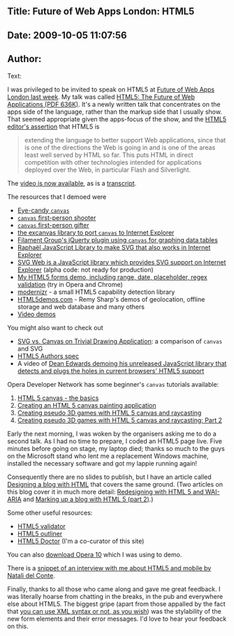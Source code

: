 Title: Future of Web Apps London: HTML5
----
Date: 2009-10-05 11:07:56
----
Author: 
----
Text:

<p>I was privileged to be invited to speak on <abbr>HTML</abbr>5 at <a href="http://events.carsonified.com/fowa/2009/london/schedule">Future of Web Apps London last week</a>. My talk was called <a href="http://people.opera.com/brucel/talks/2009/Bruce-Lawson-Opera-FOWA-HTML5.pdf"><abbr>HTML</abbr>5: The Future of Web Applications (<abbr>PDF</abbr> 636K)</a>. It&#39;s a newly written talk that concentrates on the apps side of the language, rather than the markup side that I usually show. That seemed appropriate given the apps-focus of the show, and the <a href="http://lists.w3.org/Archives/Public/public-html/2009Jan/0215.html"><abbr>HTML</abbr>5 editor&#39;s assertion</a> that <abbr>HTML</abbr>5 is</p>
<blockquote cite="http://lists.w3.org/Archives/Public/public-html/2009Jan/0215.html">extending the language to better support Web applications, since that is one of the directions the Web is going in and is one of the areas least well served by HTML so far.
This puts HTML in direct competition with other technologies intended for applications deployed over the Web, in particular Flash and Silverlight.</blockquote>
<p>The <a href="http://vimeo.com/6985053">video is now available</a>, as is a <a href="http://joeloverton.com/html5/">transcript</a>.</p>
<p>The resources that I demoed were</p>
<ul>
<li><a href="http://9elements.com/io/projects/html5/canvas/">Eye-candy <code>canvas</code></a></li>
<li><a href="http://www.benjoffe.com/code/demos/canvascape/"><code>canvas</code> first-person shooter</a></li>
<li><a href="http://htmlfive.appspot.com/static/gifter.html"><code>canvas</code> first-person gifter</a></li>
<li><a href="http://excanvas.sourceforge.net/">the excanvas library to port <code>canvas</code> to Internet Explorer</a></li>
<li><a href="http://www.filamentgroup.com/lab/jquery_visualize_plugin_accessible_charts_graphs_from_tables_html5_canvas/">Filament Group&#39;s jQuerty plugin using <code>canvas</code> for graphing data tables</a></li>
<li><a href="http://raphaeljs.com/">Raphaël JavaScript Library to make <abbr>SVG</abbr> that also works in Internet Explorer</a></li>
<li><a href="http://code.google.com/p/svgweb/">SVG Web is a JavaScript library which provides SVG support on Internet Explorer</a> (alpha code: not ready for production)</li> 
<li><a href="http://people.opera.com/brucel/demo/forms/html5-forms-advanced-demo.html">My <abbr>HTML</abbr>5 forms demo, including range, date, placeholder, regex validation</a> (try in Opera and Chrome)</li>
<li><a href="http://www.modernizr.com">modernizr</a> - a small <abbr>HTML</abbr>5 capability detection library</li>
<li><a href="http://www.html5demos.com/"><abbr>HTML</abbr>5demos.com</a> - Remy Sharp&#39;s demos of geolocation, offline storage and web database and many others</li>
<li><a href="http://people.opera.com/brucel/demo/video-demos.html">Video demos</a></li> 
</ul>
<p>You might also want to check out</p>
<ul>
<li><a href="http://svgopen.org/2009/papers/54-SVG_vs_Canvas_on_Trivial_Drawing_Application">SVG vs. Canvas on Trivial Drawing Application</a>: a comparison of <code>canvas</code> and <abbr>SVG</abbr></li>
<li><a href="http://dev.w3.org/html5/spec-author-view/"><abbr>HTML</abbr>5 Authors spec</a></li>
<li>A video of <a href="http://blip.tv/file/2299313">Dean Edwards demoing his unreleased JavaScript library that detects and plugs the holes in current browsers&#39; <abbr>HTML</abbr>5 support</a></li>
</ul>
<p>Opera Developer Network has some beginner&#39;s <code>canvas</code> tutorials available:</p>
<ol>
<li><a href="http://dev.opera.com/articles/view/html-5-canvas-the-basics/">HTML 5 canvas - the basics</a></li>
<li><a href="http://dev.opera.com/articles/view/html5-canvas-painting/">Creating an HTML 5 canvas painting application</a></li>
<li><a href="http://dev.opera.com/articles/view/creating-pseudo-3d-games-with-html-5-can-1/">Creating pseudo 3D games with HTML 5 canvas and raycasting</a></li>
<li><a href="http://dev.opera.com/articles/view/3d-games-with-canvas-and-raycasting-part/">Creating pseudo 3D games with HTML 5 canvas and raycasting: Part 2</a></li>
</ol>
<p>Early the next morning, I was woken by the organisers asking me to do a second talk. As I had no time to prepare, I coded an <abbr>HTML</abbr>5 page live. Five minutes before going on stage, my laptop died; thanks so much to the guys on the Microsoft stand who lent me a replacement Windows machine, installed the necessary software and got my lappie running again!</p>

<p>Consequently there are no slides to publish, but I have an article called <a href="http://html5doctor.com/designing-a-blog-with-html5/">Designing a blog with <abbr>HTML</abbr></a> that covers the same ground. (Two articles on this blog cover it in much more detail: <a href="http://www.brucelawson.co.uk/2009/redesigning-with-html-5-wai-aria/">Redesigning with HTML 5 and WAI-ARIA</a> and <a href="http://www.brucelawson.co.uk/2009/marking-up-a-blog-with-html-5-part-2/">Marking up a blog with HTML 5 (part 2)</a>.)</p>

Some other useful resources:
<ul>
<li><a href="http://html5.validator.nu/"><abbr>HTML</abbr>5 validator</a></li>
<li><a href="http://gsnedders.html5.org/outliner/"><abbr>HTML</abbr>5 outliner</a></li>
<li><a href="http://www.html5doctor.com/"><abbr>HTML</abbr>5 Doctor</a> (I&#39;m a co-curator of this site)</li>
</ul>

<p>You can also <a href="http://www.opera.com/">download Opera 10</a> which I was using to demo.</p>

<p>There is a <a href="http://cnettv.cnet.com/news-future-web-apps-london/9742-1_53-50077840.html">snippet of an interview with me about <abbr>HTML</abbr>5 and mobile by Natali del Conte</a>.</p>
<p>Finally, thanks to all those who came along and gave me great feedback. I was literally hoarse from chatting in the breaks, in the pub and everywhere else about <abbr>HTML</abbr>5. The biggest gripe (apart from those appalled by the fact that <a href="http://html5doctor.com/html-5-xml-xhtml-5/">you can use <abbr>XML</abbr> syntax or not, as you wish</a>) was the stylability of the new form elements and their error messages. I&#39;d love to hear your feedback on this.</p>
